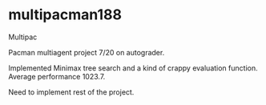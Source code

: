 multipacman188
==============

Multipac


Pacman multiagent project 7/20 on autograder.

Implemented Minimax tree search and a kind of crappy evaluation function.  Average performance 1023.7.

Need to implement rest of the project.
